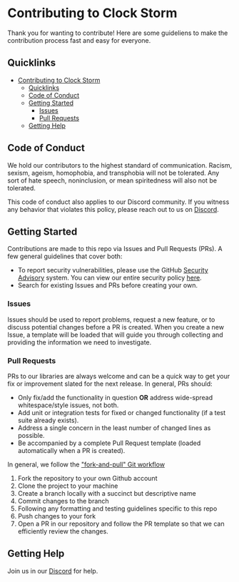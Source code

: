 # Contributing to Clock Storm

Thank you for wanting to contribute! Here are some guideliens to make the contribution process fast and easy for everyone.

## Quicklinks

- [Contributing to Clock Storm](#contributing-to-clock-storm)
  - [Quicklinks](#quicklinks)
  - [Code of Conduct](#code-of-conduct)
  - [Getting Started](#getting-started)
    - [Issues](#issues)
    - [Pull Requests](#pull-requests)
  - [Getting Help](#getting-help)

## Code of Conduct

We hold our contributors to the highest standard of communication. Racism, sexism, ageism, homophobia, and transphobia will not be tolerated. Any sort of
hate speech, noninclusion, or mean spiritedness will also not be tolerated.

This code of conduct also applies to our Discord community. If you witness any behavior that violates this policy, please reach out to us on [Discord](https://discord.gg/xSmDZGcZjd).

## Getting Started

Contributions are made to this repo via Issues and Pull Requests (PRs). A few general guidelines that cover both:

- To report security vulnerabilities, please use the GitHub [Security Advisory](https://github.com/clockstorm/clockstorm/security/advisories/new) system. You can view
  our entire security policy [here](https://github.com/clockstorm/clockstorm/security/policy).
- Search for existing Issues and PRs before creating your own.

### Issues

Issues should be used to report problems, request a new feature, or to discuss potential changes before a PR is created. When you create a new Issue, a template will be loaded that will guide you through collecting and providing the information we need to investigate.

### Pull Requests

PRs to our libraries are always welcome and can be a quick way to get your fix or improvement slated for the next release. In general, PRs should:

- Only fix/add the functionality in question **OR** address wide-spread whitespace/style issues, not both.
- Add unit or integration tests for fixed or changed functionality (if a test suite already exists).
- Address a single concern in the least number of changed lines as possible.
- Be accompanied by a complete Pull Request template (loaded automatically when a PR is created).

In general, we follow the ["fork-and-pull" Git workflow](https://github.com/susam/gitpr)

1. Fork the repository to your own Github account
2. Clone the project to your machine
3. Create a branch locally with a succinct but descriptive name
4. Commit changes to the branch
5. Following any formatting and testing guidelines specific to this repo
6. Push changes to your fork
7. Open a PR in our repository and follow the PR template so that we can efficiently review the changes.

## Getting Help

Join us in our [Discord](https://discord.gg/9shMSmdNkC) for help.

